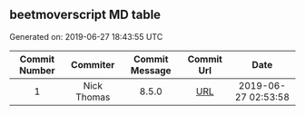 ## beetmoverscript MD table
Generated on: 2019-06-27 18:43:55 UTC

| Commit Number | Commiter | Commit Message | Commit Url | Date | 
|:-----:|:-----:|:----------------------------------:|:------:|:----:| 
|1|Nick Thomas|8.5.0|[URL](https://api.github.com/repos/mozilla-releng/beetmoverscript/commits/a7e6d9609b7741673d5b629e5bc5428735b30030)|2019-06-27 02:53:58
